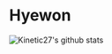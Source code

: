 # Hyewon
![Kinetic27's github stats](https://github-readme-stats.vercel.app/api?username=hyewonji&show_icons=true&theme=radical)

